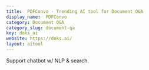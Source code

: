 ```yaml
---
title:  PDFConvo - Trending AI tool for Document Q&A
display_name:  PDFConvo
category: Document Q&A
category_slug: document-qa
key: doks_ai
website: https://doks.ai/
layout: aitool
---
```


Support chatbot w/ NLP & search.
